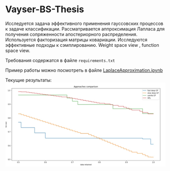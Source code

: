 # Vayser-BS-Thesis

Исследуется задача эффективного применения гауссовских процессов к задаче классификации. Рассматривается аппроксимация Лапласа для получения сопряженности апостериорного распределения. Используется факторизация матрицы ковариации. Исследуются эффективные подходы к сэмплированию. Weight space view , function space view. 

Требования содержатся в файле `requirements.txt`

Пример работы можно посмотреть в файле [LaplaceApproximation.ipynb](https://github.com/Intelligent-Systems-Phystech/Vayser-BS-Thesis/blob/main/LaplaceApproximation.ipynb)

Текущие результаты:
![](./report/roc_auc.jpg)
